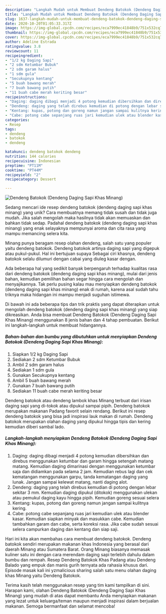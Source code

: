 ```yaml
---
description: "Langkah Mudah untuk Membuat Dendeng Batokok (Dendeng Daging Sapi Khas Minang) Anti Gagal"
title: "Langkah Mudah untuk Membuat Dendeng Batokok (Dendeng Daging Sapi Khas Minang) Anti Gagal"
slug: 1637-langkah-mudah-untuk-membuat-dendeng-batokok-dendeng-daging-sapi-khas-minang-anti-gagal
date: 2020-10-20T01:05:33.317Z
image: https://img-global.cpcdn.com/recipes/eca7999ec41848b9/751x532cq70/dendeng-batokok-dendeng-daging-sapi-khas-minang-foto-resep-utama.jpg
thumbnail: https://img-global.cpcdn.com/recipes/eca7999ec41848b9/751x532cq70/dendeng-batokok-dendeng-daging-sapi-khas-minang-foto-resep-utama.jpg
cover: https://img-global.cpcdn.com/recipes/eca7999ec41848b9/751x532cq70/dendeng-batokok-dendeng-daging-sapi-khas-minang-foto-resep-utama.jpg
author: Adeline Estrada
ratingvalue: 3.8
reviewcount: 11
recipeingredient:
- "1/2 kg Daging Sapi"
- "2 sdm Ketumbar Bubuk"
- "2 sdm garam halus"
- "1 sdm gula"
- "Secukupnya kentang"
- "5 buah bawang merah"
- "7 buah bawang putih"
- "11 buah cabe merah keriting besar"
recipeinstructions:
- "Daging: daging dibagi menjadi 4 potong kemudian dibersihkan dan direbus menggunakan ketumbar dan garam hingga setengah matang matang. Kemudian daging dimarinasi dengan menggunakan ketumbar saja dan didiamkan pada selama 2 jam. Kemudian rebus lagi dan cek kematangan menggunakan garpu, tanda kematangan daging yang lunak. Jangan sampai kelewat matang, nanti daging alot."
- "Dendeng: daging yang telah direbus kemudian di potong dengan lebar sekitar 3 mm. Kemudian daging dipukul (ditokok) menggunakan ulekan atau pemukul daging kayu hingga pipih. Kemudian goreng sesuai selera"
- "Kentang: kupas, potong dan goreng namun jangan sampai kulitnya kering."
- "Cabe: potong cabe sepanjang ruas jari kemudian ulek atau blender kasar. Kemudian siapkan minyak dan masukkan cabe. Kemudian tambahkan garam dan cabe, serta koreksi rasa. Jika cabe sudah sesuai selera campurkan daging dan kentang dan siap saji."
categories:
- Resep
tags:
- dendeng
- batokok
- dendeng

katakunci: dendeng batokok dendeng 
nutrition: 144 calories
recipecuisine: Indonesian
preptime: "PT11M"
cooktime: "PT44M"
recipeyield: "2"
recipecategory: Dessert

---
```



![Dendeng Batokok (Dendeng Daging Sapi Khas Minang)](https://img-global.cpcdn.com/recipes/eca7999ec41848b9/751x532cq70/dendeng-batokok-dendeng-daging-sapi-khas-minang-foto-resep-utama.jpg)

Sedang mencari ide resep dendeng batokok (dendeng daging sapi khas minang) yang unik? Cara membuatnya memang tidak susah dan tidak juga mudah. Jika salah mengolah maka hasilnya tidak akan memuaskan dan bahkan tidak sedap. Padahal dendeng batokok (dendeng daging sapi khas minang) yang enak selayaknya mempunyai aroma dan cita rasa yang mampu memancing selera kita.

Minang punya beragam resep olahan dendeng, salah satu yang populer yaitu dendeng batokok. Dendeng batokok artinya daging sapi yang digepuk atau pukul-pukul. Hal ini bertujuan supaya Sebagai ciri khasnya, dendeng batokok selalu dilumuri dengan cabai yang diuleg kasar dengan.

Ada beberapa hal yang sedikit banyak berpengaruh terhadap kualitas rasa dari dendeng batokok (dendeng daging sapi khas minang), mulai dari jenis bahan, kemudian pemilihan bahan segar hingga cara mengolah dan menyajikannya. Tak perlu pusing kalau mau menyiapkan dendeng batokok (dendeng daging sapi khas minang) enak di rumah, karena asal sudah tahu triknya maka hidangan ini mampu menjadi suguhan istimewa.


Di bawah ini ada beberapa tips dan trik praktis yang dapat diterapkan untuk mengolah dendeng batokok (dendeng daging sapi khas minang) yang siap dikreasikan. Anda bisa membuat Dendeng Batokok (Dendeng Daging Sapi Khas Minang) menggunakan 8 jenis bahan dan 4 tahap pembuatan. Berikut ini langkah-langkah untuk membuat hidangannya.

<!--inarticleads1-->

##### Bahan-bahan dan bumbu yang dibutuhkan untuk menyiapkan Dendeng Batokok (Dendeng Daging Sapi Khas Minang):

1. Siapkan 1/2 kg Daging Sapi
1. Sediakan 2 sdm Ketumbar Bubuk
1. Ambil 2 sdm garam halus
1. Sediakan 1 sdm gula
1. Gunakan Secukupnya kentang
1. Ambil 5 buah bawang merah
1. Gunakan 7 buah bawang putih
1. Sediakan 11 buah cabe merah keriting besar


Dendeng batokok atau dendeng lambok khas Minang terbuat dari irisan daging sapi yang di-tokok atau dipukul sampai pipih. Dendeng batokok merupakan makanan Padang favorit selain rendang. Berikut ini resep dendeng batokok yang bisa jadi inspirasi lauk makan di rumah. Dendeng batokok merupakan olahan daging yang dipukul hingga tipis dan kering kemudian diberi sambal lado. 

<!--inarticleads2-->

##### Langkah-langkah menyiapkan Dendeng Batokok (Dendeng Daging Sapi Khas Minang):

1. Daging: daging dibagi menjadi 4 potong kemudian dibersihkan dan direbus menggunakan ketumbar dan garam hingga setengah matang matang. Kemudian daging dimarinasi dengan menggunakan ketumbar saja dan didiamkan pada selama 2 jam. Kemudian rebus lagi dan cek kematangan menggunakan garpu, tanda kematangan daging yang lunak. Jangan sampai kelewat matang, nanti daging alot.
1. Dendeng: daging yang telah direbus kemudian di potong dengan lebar sekitar 3 mm. Kemudian daging dipukul (ditokok) menggunakan ulekan atau pemukul daging kayu hingga pipih. Kemudian goreng sesuai selera
1. Kentang: kupas, potong dan goreng namun jangan sampai kulitnya kering.
1. Cabe: potong cabe sepanjang ruas jari kemudian ulek atau blender kasar. Kemudian siapkan minyak dan masukkan cabe. Kemudian tambahkan garam dan cabe, serta koreksi rasa. Jika cabe sudah sesuai selera campurkan daging dan kentang dan siap saji.


Hari ini kita akan membahas cara membuat dendeng batokok. Dendeng batokok sendiri merupakan makanan khas Indonesia yang berasal dari daerah Minang atau Sumatera Barat. Orang Minang biasanya memasak kuliner satu ini dengan cara merendam daging sapi terlebih dahulu dalam bumbu dan rempah. Resep Dendeng Batokok Khas Padang atau Dendeng Balado yang empuk dan manis gurih ternyata ada rahasia khusus dari. Episode masak kali ini yzmalicious sharing salah satu menu olahan daging khas Minang yaitu Dendeng Batokok. 

Terima kasih telah menggunakan resep yang tim kami tampilkan di sini. Harapan kami, olahan Dendeng Batokok (Dendeng Daging Sapi Khas Minang) yang mudah di atas dapat membantu Anda menyiapkan makanan yang lezat untuk keluarga/teman maupun menjadi inspirasi dalam berjualan makanan. Semoga bermanfaat dan selamat mencoba!
